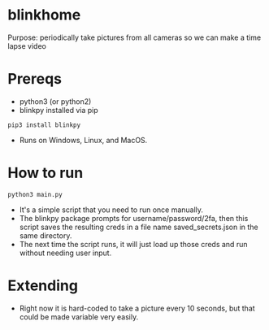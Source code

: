 # blinkhome


Purpose: periodically take pictures from all cameras so we can make a time lapse video

# Prereqs
- python3 (or python2)
- blinkpy installed via pip
```
pip3 install blinkpy
```
- Runs on Windows, Linux, and MacOS.


# How to run
```
python3 main.py
```

- It's a simple script that you need to run once manually.
- The blinkpy package prompts for username/password/2fa, then this script saves the resulting creds in a file name saved_secrets.json in the same directory.
- The next time the script runs, it will just load up those creds and run without needing user input.


# Extending
- Right now it is hard-coded to take a picture every 10 seconds, but that could be made variable very easily.


